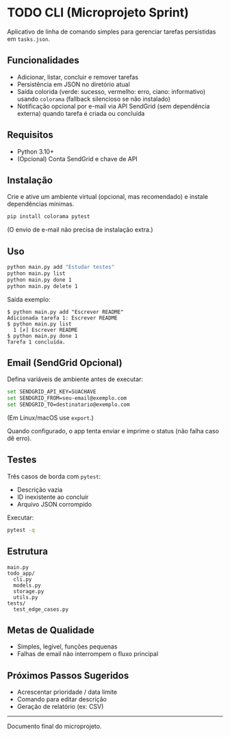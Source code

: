 # TODO CLI (Microprojeto Sprint)

Aplicativo de linha de comando simples para gerenciar tarefas persistidas em `tasks.json`.

## Funcionalidades
- Adicionar, listar, concluir e remover tarefas
- Persistência em JSON no diretório atual
- Saída colorida (verde: sucesso, vermelho: erro, ciano: informativo) usando `colorama` (fallback silencioso se não instalado)
- Notificação opcional por e-mail via API SendGrid (sem dependência externa) quando tarefa é criada ou concluída

## Requisitos
- Python 3.10+
- (Opcional) Conta SendGrid e chave de API

## Instalação
Crie e ative um ambiente virtual (opcional, mas recomendado) e instale dependências mínimas.

```bash
pip install colorama pytest
```

(O envio de e-mail não precisa de instalação extra.)

## Uso

```bash
python main.py add "Estudar testes"
python main.py list
python main.py done 1
python main.py delete 1
```

Saída exemplo:
```
$ python main.py add "Escrever README"
Adicionada tarefa 1: Escrever README
$ python main.py list
  1 [✗] Escrever README
$ python main.py done 1
Tarefa 1 concluída.
```

## Email (SendGrid Opcional)
Defina variáveis de ambiente antes de executar:

```bash
set SENDGRID_API_KEY=SUACHAVE
set SENDGRID_FROM=seu-email@exemplo.com
set SENDGRID_TO=destinatario@exemplo.com
```
(Em Linux/macOS use `export`.)

Quando configurado, o app tenta enviar e imprime o status (não falha caso dê erro).

## Testes

Três casos de borda com `pytest`:
- Descrição vazia
- ID inexistente ao concluir
- Arquivo JSON corrompido

Executar:
```bash
pytest -q
```

## Estrutura
```
main.py
todo_app/
  cli.py
  models.py
  storage.py
  utils.py
tests/
  test_edge_cases.py
```

## Metas de Qualidade
- Simples, legível, funções pequenas
- Falhas de email não interrompem o fluxo principal

## Próximos Passos Sugeridos
- Acrescentar prioridade / data limite
- Comando para editar descrição
- Geração de relatório (ex: CSV)

---
Documento final do microprojeto.
